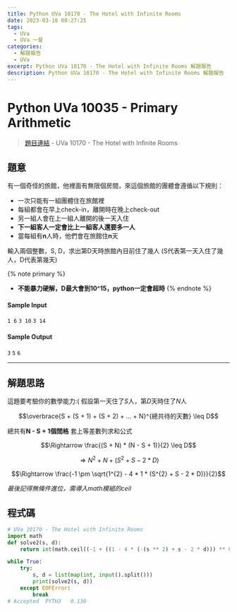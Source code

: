 ```yaml
---
title: Python UVa 10170 - The Hotel with Infinite Rooms
date: 2023-03-18 08:27:25
tags:
  - UVa
  - UVa 一星
categories:
  - 解題報告
  - UVa
excerpt: Python UVa 10170 - The Hotel with Infinite Rooms 解題報告
description: Python UVa 10170 - The Hotel with Infinite Rooms 解題報告
---
```


# Python UVa 10035 - Primary Arithmetic

>[題目連結](https://onlinejudge.org/index.php?option=com_onlinejudge&Itemid=8&page=show_problem&category=0&problem=1111&mosmsg=Submission+received+with+ID+28314511) - UVa 10170 - The Hotel with Infinite Rooms



## 題意
有一個奇怪的旅館，他裡面有無限個房間，來這個旅館的團體會遵循以下規則：
* 一次只能有一組團體住在旅館裡
* 每組都會在早上check-in，離開時在晚上check-out
* 另一組人會在上一組人離開的後一天入住
* **下一組客人一定會比上一組客人還要多一人**
* 當每組有**n**人時，他們會在旅館住**n**天

輸入兩個整數，S, D，求出第D天時旅館內目前住了幾人
(S代表第一天入住了幾人，D代表第幾天)

{% note primary %}
 - **不能暴力硬解，D最大會到10^15，python一定會超時**
{% endnote %}

#### Sample Input 
`1 6`
`3 10`
`3 14`

#### Sample Output 
`3`
`5`
`6`

---
## 解題思路
這題要考驗你的數學能力:(
假設第一天住了*S*人，第*D*天時住了*N*人

$$\overbrace{S + (S + 1) + (S + 2) + ... + N}^{總共待的天數} \leq D$$

總共有**N - S + 1個間格**
套上等差數列求和公式

$$\Rightarrow \frac{(S + N) * (N - S + 1)}{2} \leq D$$

$$\Rightarrow N^{2} + N + (S^{2} + S - 2 * D)$$

$$\Rightarrow \frac{-1 \pm \sqrt{1^{2} - 4 * 1 * (S^{2} + S - 2 * D)}}{2}$$

*最後記得無條件進位，需導入math模組的ceil*


## 程式碼
```python
# UVa 10170 - The Hotel with Infinite Rooms
import math
def solve2(s, d):
    return int(math.ceil((-1 + ((1 - 4 * (-(s ** 2) + s - 2 * d))) ** 0.5) / 2))

while True:
    try:
        s, d = list(map(int, input().split()))
        print(solve2(s, d))
    except EOFError:
        break
# Accepted	PYTH3	0.130
```